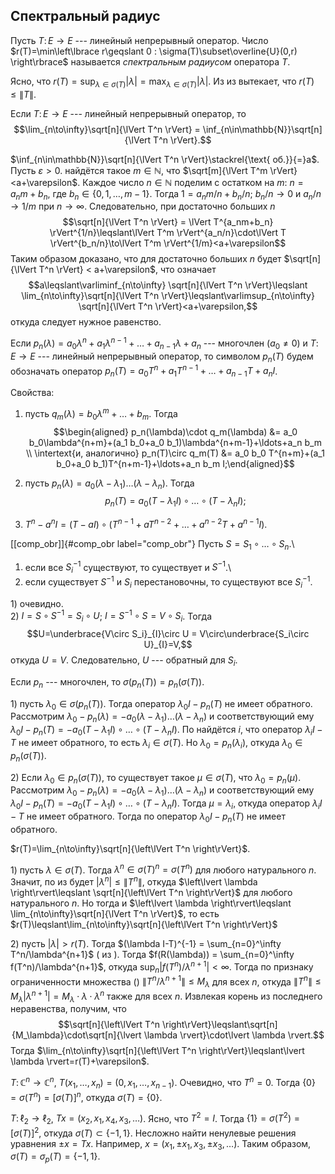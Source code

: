 

Спектральный радиус
-------------------

Пусть $T\colon E\to E$ --- линейный непрерывный оператор. Число
$r(T)=\min\left\lbrace r\geqslant 0 : \sigma(T)\subset\overline{U}(0,r) \right\rbrace$
называется *спектральным радиусом* оператора $T$.

Ясно, что
$r(T)=\sup_{\lambda\in\sigma(T)}\lvert \lambda \rvert = \max_{\lambda\in\sigma(T)}\lvert \lambda \rvert$.
Из из вытекает, что $r(T)\leqslant\lVert T \rVert$.

Если $T\colon E\to E$ --- линейный непрерывный оператор, то
$$\lim_{n\to\infty}\sqrt[n]{\lVert T^n \rVert} = \inf_{n\in\mathbb{N}}\sqrt[n]{\lVert T^n \rVert}.$$

$\inf_{n\in\mathbb{N}}\sqrt[n]{\lVert T^n \rVert}\stackrel{\text{ об.}}{=}a$.
Пусть $\varepsilon>0$. найдётся такое $m\in\mathbb{N}$, что
$\sqrt[m]{\lVert T^m \rVert}<a+\varepsilon$. Каждое число
$n\in\mathbb{N}$ поделим с остатком на $m$: $n=a_nm+b_n$, где
$b_n\in\{0,1,\ldots,m-1\}$. Тогда $1=a_nm/n+b_n/n$; $b_n/n \to 0$ и
$a_n/n\to 1/m$ при $n\to\infty$. Следовательно, при достаточно больших
$n$
$$\sqrt[n]{\lVert T^n \rVert} = \lVert T^{a_nm+b_n} \rVert^{1/n}\leqslant\lVert T^m \rVert^{a_n/n}\cdot\lVert T \rVert^{b_n/n}\to\lVert T^m \rVert^{1/m}<a+\varepsilon$$
Таким образом доказано, что для достаточно больших $n$ будет
$\sqrt[n]{\lVert T^n \rVert} < a+\varepsilon$, что означает
$$a\leqslant\varliminf_{n\to\infty} \sqrt[n]{\lVert T^n \rVert}\leqslant
\lim_{n\to\infty}\sqrt[n]{\lVert T^n \rVert}\leqslant\varlimsup_{n\to\infty} \sqrt[n]{\lVert T^n \rVert}<a+\varepsilon,$$
откуда следует нужное равенство.

Если $p_n(\lambda) = a_0\lambda^n+a_1\lambda^{n-1}+\ldots + a_{n-1}
\lambda + a_n$ --- многочлен ($a_0\ne 0$) и $T\colon E\to E$ ---
линейный непрерывный оператор, то символом $p_n(T)$ будем обозначать
оператор $p_n(T) = a_0 T^n+a_1 T^{n-1}+\ldots + a_{n-1}T + a_n I$.

Свойства:

1.  пусть $q_m(\lambda) = b_0\lambda^m+\ldots + b_m$. Тогда
    $$\begin{aligned}
    p_n(\lambda)\cdot q_m(\lambda) &=
    a_0 b_0\lambda^{n+m}+(a_1 b_0+a_0 b_1)\lambda^{n+m-1}+\ldots+a_n b_m \\
    \intertext{и, аналогично}
    p_n(T)\circ q_m(T) &= a_0 b_0 T^{n+m}+(a_1 b_0+a_0 b_1)T^{n+m-1}+\ldots+a_n b_m I;\end{aligned}$$

2.  пусть
    $p_n(\lambda) = a_0(\lambda-\lambda_1)\ldots (\lambda-\lambda_n)$.
    Тогда
    $$p_n(T) = a_0(T-\lambda_1 I)\circ \ldots \circ(T-\lambda_n I);$$

3.  $T^n-a^n I = (T-aI)\circ (T^{n-1}+aT^{n-2}+\ldots+a^{n-2}T+a^{n-1}I)$.

[\[comp\_obr\]]{#comp_obr label="comp_obr"} Пусть
$S = S_1\circ\ldots\circ S_n$.\
1) если все $S_i^{-1}$ существуют, то существует и $S^{-1}$.\
2) если существует $S^{-1}$ и $S_i$ перестановочны, то существуют все
$S_i^{-1}$.

1\) очевидно.\
2) $I=S\circ S^{-1} = S_i\circ U$; $I= S^{-1}\circ S =  V\circ S_i$.
Тогда $$U=\underbrace{V\circ S_i}_{I}\circ U = 
V\circ\underbrace{S_i\circ U}_{I}=V,$$ откуда $U=V$. Следовательно, $U$
--- обратный для $S_i$.

Если $p_n$ --- многочлен, то $\sigma(p_n(T)) = p_n(\sigma(T))$.

1\) пусть $\lambda_0\in \sigma(p_n(T))$. Тогда оператор
$\lambda_0 I -p_n(T)$ не имеет обратного. Рассмотрим
$\lambda_0-p_n(\lambda) = -a_0(\lambda-\lambda_1)\ldots (\lambda-\lambda_n)$
и соответствующий ему
$\lambda_0 I-p_n(T) = -a_0(T-\lambda_1 I)\circ\ldots \circ(T-\lambda_n I)$.
По найдётся $i$, что оператор $\lambda_i I-T$ не имеет обратного, то
есть $\lambda_i\in\sigma(T)$. Но $\lambda_0 = p_n(\lambda_i)$, откуда
$\lambda_0\in p_n(\sigma(T))$.

2\) Если $\lambda_0\in p_n(\sigma(T))$, то существует такое
$\mu\in\sigma(T)$, что $\lambda_0=p_n(\mu)$. Рассмотрим
$\lambda_0-p_n(\lambda) = -a_0(\lambda-\lambda_1)\ldots (\lambda-\lambda_n)$
и соответствующий ему
$\lambda_0 I-p_n(T) = -a_0(T-\lambda_1 I)\circ\ldots \circ(T-\lambda_n I)$.
Тогда $\mu=\lambda_i$, откуда оператор $\lambda_i I-T$ не имеет
обратного. Тогда по оператор $\lambda_0 I - p_n(T)$ не имеет обратного.

$r(T)=\lim_{n\to\infty}\sqrt[n]{\left\lVert T^n \right\rVert}$.

1\) пусть $\lambda\in \sigma(T)$. Тогда
$\lambda^n\in \sigma(T)^n = \sigma(T^n)$ для любого натурального $n$.
Значит, по из будет
$\left\lvert \lambda^n \right\rvert\leqslant \left\lVert T^n \right\rVert$,
откуда
$\left\lvert \lambda \right\rvert\leqslant \sqrt[n]{\left\lVert T^n \right\rVert}$
для любого натурального $n$. Но тогда и
$\left\lvert \lambda \right\rvert\leqslant
\lim_{n\to\infty}\sqrt[n]{\lVert T^n \rVert}$, то есть
$r(T)\leqslant\lim_{n\to\infty}\sqrt[n]{\left\lVert T^n \right\rVert}$

2\) пусть $\lvert \lambda \rvert>r(T)$. Тогда
$(\lambda I-T)^{-1} = \sum_{n=0}^\infty T^n/\lambda^{n+1}$ ( из ). Тогда
$f(R(\lambda)) = \sum_{n=0}^\infty f(T^n)/\lambda^{n+1}$, откуда
$\sup_n\lvert f(T^n)/\lambda^{n+1} \rvert<\infty$. Тогда по признаку
ограниченности множества ()
$\left\lVert T^n/\lambda^{n+1} \right\rVert\leqslant M_\lambda$ для всех
$n$, откуда
$\left\lVert T^n \right\rVert\leqslant M_\lambda\left\lvert \lambda^{n+1} \right\rvert = M_\lambda\cdot\lambda\cdot\lambda^n$
также для всех $n$. Извлекая корень из последнего неравенства, получим,
что
$$\sqrt[n]{\left\lVert T^n \right\rVert}\leqslant\sqrt[n]{M_\lambda}\cdot\sqrt[n]{\lvert \lambda \rvert}\cdot\lvert \lambda \rvert.$$
Тогда
$\lim_{n\to\infty}\sqrt[n]{\left\lVert T^n \right\rVert}\leqslant\lvert \lambda \rvert=r(T)+\varepsilon$.

$T\colon\mathbb{C}^n\to\mathbb{C}^n$,
$T(x_1,\ldots,x_n)= (0,x_1,\ldots,x_{n-1})$. Очевидно, что $T^n = 0$.
Тогда $\{0\}=\sigma(T^n)=\left[ \sigma(T)\right] ^n$, откуда
$\sigma(T)=\{0\}$.

$T\colon \ell_2\to \ell_2$, $Tx= (x_2,x_1,x_4,x_3,\ldots)$. Ясно, что
$T^2=I$. Тогда $\{1\}=\sigma(T^2)=\left[ \sigma(T)\right] ^2$, откуда
$\sigma(T)\subset\{-1,1\}$. Несложно найти ненулевые решения уравнения
$\pm x = Tx$. Например, $x=(x_1,\pm x_1, x_3,\pm x_3,\ldots)$. Таким
образом, $\sigma(T)=\sigma_p(T)=\{-1,1\}$.